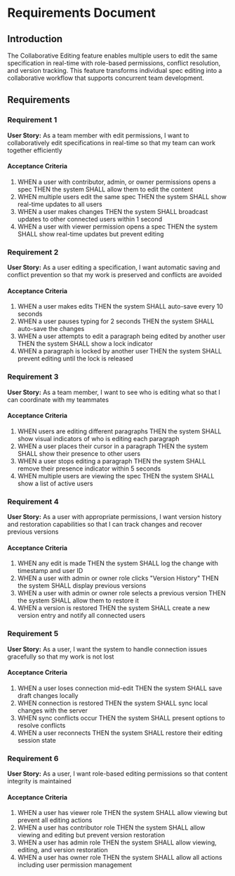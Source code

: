 # Requirements Document

## Introduction

The Collaborative Editing feature enables multiple users to edit the same specification in real-time with role-based permissions, conflict resolution, and version tracking. This feature transforms individual spec editing into a collaborative workflow that supports concurrent team development.

## Requirements

### Requirement 1

**User Story:** As a team member with edit permissions, I want to collaboratively edit specifications in real-time so that my team can work together efficiently

#### Acceptance Criteria

1. WHEN a user with contributor, admin, or owner permissions opens a spec THEN the system SHALL allow them to edit the content
2. WHEN multiple users edit the same spec THEN the system SHALL show real-time updates to all users
3. WHEN a user makes changes THEN the system SHALL broadcast updates to other connected users within 1 second
4. WHEN a user with viewer permission opens a spec THEN the system SHALL show real-time updates but prevent editing

### Requirement 2

**User Story:** As a user editing a specification, I want automatic saving and conflict prevention so that my work is preserved and conflicts are avoided

#### Acceptance Criteria

1. WHEN a user makes edits THEN the system SHALL auto-save every 10 seconds
2. WHEN a user pauses typing for 2 seconds THEN the system SHALL auto-save the changes
3. WHEN a user attempts to edit a paragraph being edited by another user THEN the system SHALL show a lock indicator
4. WHEN a paragraph is locked by another user THEN the system SHALL prevent editing until the lock is released

### Requirement 3

**User Story:** As a team member, I want to see who is editing what so that I can coordinate with my teammates

#### Acceptance Criteria

1. WHEN users are editing different paragraphs THEN the system SHALL show visual indicators of who is editing each paragraph
2. WHEN a user places their cursor in a paragraph THEN the system SHALL show their presence to other users
3. WHEN a user stops editing a paragraph THEN the system SHALL remove their presence indicator within 5 seconds
4. WHEN multiple users are viewing the spec THEN the system SHALL show a list of active users

### Requirement 4

**User Story:** As a user with appropriate permissions, I want version history and restoration capabilities so that I can track changes and recover previous versions

#### Acceptance Criteria

1. WHEN any edit is made THEN the system SHALL log the change with timestamp and user ID
2. WHEN a user with admin or owner role clicks "Version History" THEN the system SHALL display previous versions
3. WHEN a user with admin or owner role selects a previous version THEN the system SHALL allow them to restore it
4. WHEN a version is restored THEN the system SHALL create a new version entry and notify all connected users

### Requirement 5

**User Story:** As a user, I want the system to handle connection issues gracefully so that my work is not lost

#### Acceptance Criteria

1. WHEN a user loses connection mid-edit THEN the system SHALL save draft changes locally
2. WHEN connection is restored THEN the system SHALL sync local changes with the server
3. WHEN sync conflicts occur THEN the system SHALL present options to resolve conflicts
4. WHEN a user reconnects THEN the system SHALL restore their editing session state

### Requirement 6

**User Story:** As a user, I want role-based editing permissions so that content integrity is maintained

#### Acceptance Criteria

1. WHEN a user has viewer role THEN the system SHALL allow viewing but prevent all editing actions
2. WHEN a user has contributor role THEN the system SHALL allow viewing and editing but prevent version restoration
3. WHEN a user has admin role THEN the system SHALL allow viewing, editing, and version restoration
4. WHEN a user has owner role THEN the system SHALL allow all actions including user permission management